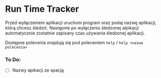 # Run Time Tracker

Przed wyłączeniem aplikacji uruchom program oraz podaj nazwę aplikacji, którą chcesz śledzić. Następnie po wyłączeniu śledzonej alpikacji automatycznie zostatnie zapisany czas używania śledzonej aplikacji.

Dostępne polecenia znajdują się pod poleceniem `help` / `help <nazwa polecenia>`

### To Do:
- [ ] Nazwy apikacji ze spacją
